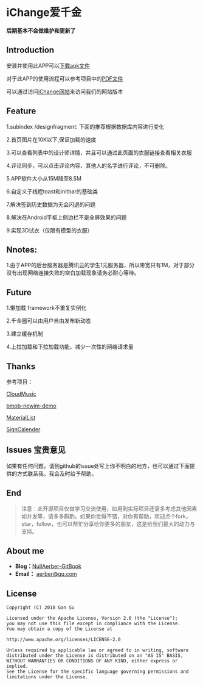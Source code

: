 # iChange爱千金

**后期基本不会做维护和更新了**

## Introduction
安装并使用此APP可以[下载apk文件](https://github.com/NullAerber/iChange/raw/master/iChange-releaseV3.1-%E5%AE%89%E8%A3%85%E6%96%87%E4%BB%B6.apk)

对于此APP的使用流程可以参考项目中的[PDF文件](https://github.com/NullAerber/iChange/raw/master/ichange%20Instruction.pdf)

可以通过访问[iChange网站](http://120.77.83.1)来访问我们的网站版本

## Feature
1.subindex /designfragment: 下面的推荐根据数据库内容进行变化

2.首页图片在10K以下,保证加载的速度

3.可以查看列表中的设计师详情，并且可以通过此页面的衣服链接查看相关衣服

4.评论同步，可以点击评论内容、其他人的名字进行评论，不可删除。

5.APP软件大小从15M降至8.5M

6.自定义子线程toast和initbar的基础类

7.解决签到历史数据为无会闪退的问题

8.解决在Android平板上侧边栏不是全屏效果的问题

9.实现3D试衣（仅限有模型的衣服）

## Nnotes:
1.由于APP的后台服务器是腾讯云的学生1元服务器，所以带宽只有1M，对于部分没有出现网络连接失败的空白加载现象请务必耐心等待。

## Future
1.懒加载 framework不重复实例化

2.千金圈可以由用户自由发布新动态

3.建立缓存机制

4.上拉加载和下拉加载功能，减少一次性的网络请求量

## Thanks
参考项目：

[CloudMusic](https://github.com/CarpOrange/CloudMusic)  

[bmob-newim-demo](https://github.com/bodismile/bmob-newim-demo)  


[MaterialList](https://github.com/dexafree/MaterialList)  

[SignCalender](https://github.com/paradoxie/SignCalender)


## Issues 宝贵意见
如果有任何问题，请到github的issue处写上你不明白的地方，也可以通过下面提供的方式联系我，我会及时给予帮助。

## End
> 注意：此开源项目仅做学习交流使用，如用到实际项目还需多考虑其他因素如并发等，请多多斟酌。如果你觉得不错，对你有帮助，欢迎点个fork，star，follow，也可以帮忙分享给你更多的朋友，这是给我们最大的动力与支持。

## About me
 - **Blog：**[NullAerber-GitBook](https://nullaerber.github.io)
 - **Email：** aerber@qq.com

## License
```
Copyright (C) 2018 Gan Su

Licensed under the Apache License, Version 2.0 (the "License");
you may not use this file except in compliance with the License.
You may obtain a copy of the License at

http://www.apache.org/licenses/LICENSE-2.0

Unless required by applicable law or agreed to in writing, software
distributed under the License is distributed on an "AS IS" BASIS,
WITHOUT WARRANTIES OR CONDITIONS OF ANY KIND, either express or implied.
See the License for the specific language governing permissions and
limitations under the License.
```
